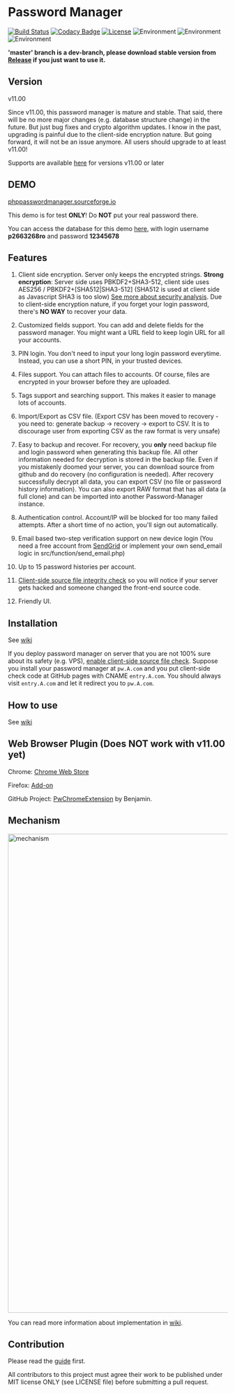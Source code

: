 # Password Manager
[![Build Status](https://travis-ci.org/zeruniverse/Password-Manager.svg)](https://travis-ci.org/zeruniverse/Password-Manager)
[![Codacy Badge](https://api.codacy.com/project/badge/grade/b5d954be72144355aa258748cfd05bca)](https://www.codacy.com/app/zzy8200/Password-Manager)
[![License](https://img.shields.io/badge/license-MIT-blue.svg)](https://github.com/zeruniverse/Password-Manager/blob/master/LICENSE)
![Environment](https://img.shields.io/badge/PHP-7.1+-blue.svg)
![Environment](https://img.shields.io/badge/MySQL-required-ff69b4.svg)
![Environment](https://img.shields.io/badge/HTTPS-required-66ccff.svg)

**'master' branch is a dev-branch, please download stable version from [Release](https://github.com/zeruniverse/Password-Manager/releases) if you just want to use it.**

## Version

v11.00

Since v11.00, this password manager is mature and stable. That said, there will be no more major changes (e.g. database structure change) in the future. But just bug fixes and crypto algorithm updates. I know in the past, upgrading is painful due to the client-side encryption nature. But going forward, it will not be an issue anymore. All users should upgrade to at least v11.00!

Supports are available [here](https://github.com/zeruniverse/Password-Manager/issues) for versions v11.00 or later

## DEMO
[phppasswordmanager.sourceforge.io](https://phppasswordmanager.sourceforge.io)

This demo is for test **ONLY**! Do **NOT** put your real password there.

You can access the database for this demo [here](https://mysql-p.sourceforge.net), with login username **p2663268ro** and password **12345678**

## Features

1. Client side encryption. Server only keeps the encrypted strings. **Strong encryption**: Server side uses PBKDF2+SHA3-512, client side uses AES256 / PBKDF2+[SHA512|SHA3-512]  (SHA512 is used at client side as Javascript SHA3 is too slow)  [See more about security analysis](https://github.com/zeruniverse/Password-Manager/wiki/Mechanism#safety). Due to client-side encryption nature, if you forget your login password, there's **NO WAY** to recover your data.

2. Customized fields support. You can add and delete fields for the password manager. You might want a URL field to keep login URL for all your accounts.

3. PIN login. You don't need to input your long login password everytime. Instead, you can use a short PIN, in your trusted devices.

4. Files support. You can attach files to accounts. Of course, files are encrypted in your browser before they are uploaded.

5. Tags support and searching support. This makes it easier to manage lots of accounts.

6. Import/Export as CSV file. (Export CSV has been moved to recovery - you need to: generate backup -> recovery -> export to CSV. It is to discourage user from exporting CSV as the raw format is very unsafe)

7. Easy to backup and recover. For recovery, you **only** need backup file and login password when generating this backup file. All other information needed for decryption is stored in the backup file. Even if you mistakenly doomed your server, you can download source from github and do recovery (no configuration is needed). After recovery successfully decrypt all data, you can export CSV (no file or password history information). You can also export RAW format that has all data (a full clone) and can be imported into another Password-Manager instance.

8. Authentication control. Account/IP will be blocked for too many failed attempts. After a short time of no action, you'll sign out automatically.

9. Email based two-step verification support on new device login (You need a free account from [SendGrid](https://sendgrid.com/) or implement your own send_email logic in src/function/send_email.php)

10. Up to 15 password histories per account.

11. [Client-side source file integrity check](https://github.com/zeruniverse/Password-Manager/wiki/Installation#enable-client-side-source-file-check) so you will notice if your server gets hacked and someone changed the front-end source code.

12. Friendly UI.

## Installation
See [wiki](https://github.com/zeruniverse/Password-Manager/wiki/Installation)

If you deploy password manager on server that you are not 100% sure about its safety (e.g. VPS), [enable client-side source file check](https://github.com/zeruniverse/Password-Manager/wiki/Installation#enable-client-side-source-file-check). Suppose you install your password manager at `pw.A.com` and you put client-side check code at GitHub pages with CNAME `entry.A.com`. You should always visit `entry.A.com` and let it redirect you to `pw.A.com`.

## How to use
See [wiki](https://github.com/zeruniverse/Password-Manager/wiki)

## Web Browser Plugin (Does NOT work with v11.00 yet)

Chrome: [Chrome Web Store](https://chrome.google.com/webstore/detail/password-manager/mbfjokpccbakbnnpklkcginkalkijkan)

Firefox: [Add-on](https://addons.mozilla.org/en-US/firefox/addon/self-hosted-password-addon/)

GitHub Project: [PwChromeExtension](https://github.com/BenjaminHae/PwChromeExtension) by Benjamin.

## Mechanism

<img width="1098" alt="mechanism" src="https://user-images.githubusercontent.com/4648756/89339157-8c6f7b00-d652-11ea-8407-2457c442d32b.jpg">

You can read more information about implementation in [wiki](https://github.com/zeruniverse/Password-Manager/wiki/Mechanism).

## Contribution

Please read the [guide](https://github.com/zeruniverse/Password-Manager/wiki/Contribution) first.

All contributors to this project must agree their work to be published under MIT license ONLY (see LICENSE file) before submitting a pull request.
